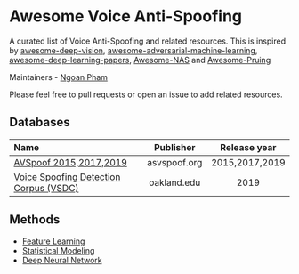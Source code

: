 # Awesome Voice Anti-Spoofing
A curated list of Voice Anti-Spoofing and related resources. This is inspired by [awesome-deep-vision](https://github.com/kjw0612/awesome-deep-vision), [awesome-adversarial-machine-learning](https://github.com/yenchenlin/awesome-adversarial-machine-learning), [awesome-deep-learning-papers](https://github.com/terryum/awesome-deep-learning-papers), [Awesome-NAS](https://github.com/D-X-Y/Awesome-NAS) and [Awesome-Pruing](https://github.com/he-y/Awesome-Pruning)

Maintainers - [Ngoan Pham](https://github.com/ngoanpv)

Please feel free to pull requests or open an issue to add related resources.

## Databases
|  Name  | Publisher | Release year | 
|:--------|:--------:|:--------:|
|[AVSpoof 2015,2017,2019](https://www.asvspoof.org/)|asvspoof.org|2015,2017,2019|
|[Voice Spoofing Detection Corpus (VSDC)](http://www.secs.oakland.edu/~mahmood/datasets/audiospoof.html)|oakland.edu|2019|








## Methods
- [Feature Learning](#Feature-Learning) 
- [Statistical Modeling](#Statistical-Modeling)
- [Deep Neural Network](#Deep-Neural-Network)
